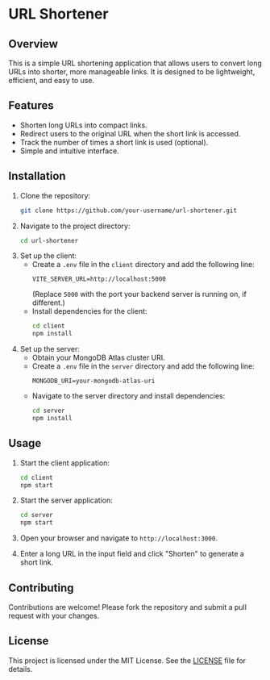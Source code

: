 # URL Shortener

## Overview

This is a simple URL shortening application that allows users to convert long URLs into shorter, more manageable links. It is designed to be lightweight, efficient, and easy to use.

## Features

- Shorten long URLs into compact links.
- Redirect users to the original URL when the short link is accessed.
- Track the number of times a short link is used (optional).
- Simple and intuitive interface.

## Installation

1. Clone the repository:
    ```bash
    git clone https://github.com/your-username/url-shortener.git
    ```
2. Navigate to the project directory:
    ```bash
    cd url-shortener
    ```
3. Set up the client:
    - Create a `.env` file in the `client` directory and add the following line:
        ```
        VITE_SERVER_URL=http://localhost:5000
        ```
      (Replace `5000` with the port your backend server is running on, if different.)
    - Install dependencies for the client:
        ```bash
        cd client
        npm install
        ```
4. Set up the server:
    - Obtain your MongoDB Atlas cluster URI.
    - Create a `.env` file in the `server` directory and add the following line:
        ```
        MONGODB_URI=your-mongodb-atlas-uri
        ```
    - Navigate to the server directory and install dependencies:
        ```bash
        cd server
        npm install
        ```

## Usage

1. Start the client application:
    ```bash
    cd client
    npm start
    ```
2. Start the server application:
    ```bash
    cd server
    npm start
    ```
2. Open your browser and navigate to `http://localhost:3000`.

3. Enter a long URL in the input field and click "Shorten" to generate a short link.

## Contributing

Contributions are welcome! Please fork the repository and submit a pull request with your changes.

## License

This project is licensed under the MIT License. See the [LICENSE](LICENSE) file for details.
